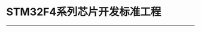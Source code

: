 <!--
 * @Author: 奶茶不加冰
 * @Date: 2022-08-01 20:21:48
 * @LastEditors: OBKoro1
 * @LastEditTime: 2022-08-03 16:08:30
 * @FilePath: \2022-08f:\资料整理\STM32F4\stm32f407ve_prj\stm32飞行逻辑控制单元V0.5.5_回滚_中断配置完毕RE_V1.3_任务运行测试\README.md
 * @Description: 
-->
# STM32F4系列芯片开发标准工程
***
